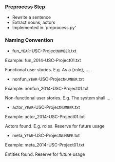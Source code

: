 ### Preprocess Step 
- Rewrite a sentence
- Extract nouns, actors
- Implemented in 'preprocess.py'

### Naming Convention 
- fun_`YEAR`-USC-Project`NUMBER`.txt 

Example: fun_2014-USC-Project01.txt

Functional user stories. E.g. As a {role}, ….


- nonfun_`YEAR`-USC-Project`NUMBER`.txt 

Example: nonfun_2014-USC-Project01.txt	

Non-functional user stories. E.g. The system shall …


- actor_`YEAR`-USC-Project`NUMBER`.txt 

Example: actor_2014-USC-Project01.txt	

Actors found. E.g. roles. Reserve for future usage


- meta_`YEAR`-USC-Project`NUMBER`.txt 

Example: meta_2014-USC-Project01.txt	

Entities found. Reserve for future usage